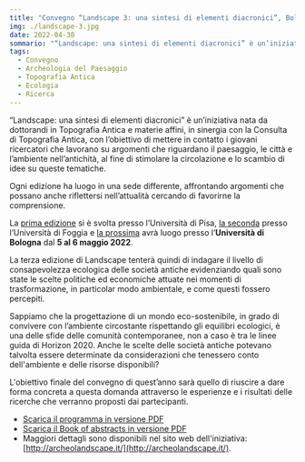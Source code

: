 ```yaml
---
title: "Convegno “Landscape 3: una sintesi di elementi diacronici”, Bologna-Ravenna, 5-6 maggio 2022"
img: ./landscape-3.jpg
date: 2022-04-30
sommario: "“Landscape: una sintesi di elementi diacronici” è un’iniziativa nata da dottorandi in Topografia Antica e materie affini, in sinergia con la Consulta di Topografia Antica, con l’obiettivo di mettere in contatto i giovani ricercatori che lavorano su argomenti che riguardano il paesaggio, le città e l’ambiente nell’antichità, al fine di stimolare la circolazione e lo scambio di idee su queste tematiche"
tags:
  - Convegno
  - Archeologia del Paesaggio
  - Topografia Antica
  - Ecologia
  - Ricerca
---
```



“Landscape: una sintesi di elementi diacronici” è un’iniziativa nata da dottorandi in Topografia Antica e materie affini, in sinergia con la Consulta di Topografia Antica, con l’obiettivo di mettere in contatto i giovani ricercatori che lavorano su argomenti che riguardano il paesaggio, le città e l’ambiente nell’antichità, al fine di stimolare la circolazione e lo scambio di idee su queste tematiche.

Ogni edizione ha luogo in una sede differente, affrontando argomenti che possano anche riflettersi nell’attualità cercando di favorirne la comprensione.

La [prima edizione](http://archeolandscape.it/index.php/edizioni-passate/landscape-1) si è svolta presso l’Università di Pisa, [la seconda](http://archeolandscape.it/index.php/edizioni-passate/landscape-2) presso l’Università di Foggia e [la prossima](http://archeolandscape.it/index.php) avrà luogo presso l’**Università di Bologna** dal **5 al 6 maggio 2022**.

La terza edizione di Landscape tenterà quindi di indagare il livello di consapevolezza ecologica delle società antiche evidenziando quali sono state le scelte politiche ed economiche attuate nei momenti di trasformazione, in particolar modo ambientale, e come questi fossero percepiti.

Sappiamo che la progettazione di un mondo eco-sostenibile, in grado di convivere con l’ambiente circostante rispettando gli equilibri ecologici, è una delle sfide delle comunità contemporanee, non a caso è tra le linee guida di Horizon 2020.
Anche le scelte delle società antiche potevano talvolta essere determinate da considerazioni che tenessero conto dell'ambiente e delle risorse disponibili?

L'obiettivo finale del convegno di quest’anno sarà quello di riuscire a dare forma concreta a questa domanda attraverso le esperienze e i risultati delle ricerche che verranno proposti dai partecipanti.

- [Scarica il programma in versione PDF](http://www.archeolandscape.it/images/Format%20A4_programma_Landscape3.pdf)
- [Scarica il Book of abstracts in versione PDF](http://www.archeolandscape.it/images/LANDSCAPE%203_Abstract%20Book.pdf)
- Maggiori dettagli sono disponibili nel sito web dell'iniziativa: [http://archeolandscape.it/](http://archeolandscape.it/).